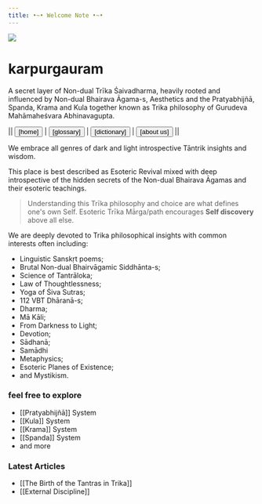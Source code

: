```yaml
---
title: •~• Welcome Note •~•
---
```


<div class="class-header">

<img src="/images/omshivabanner.jpg">

# karpurgauram

A secret layer of Non-dual Trīka Śaivadharma, heavily rooted and influenced by Non-dual Bhairava Āgama-s, Aesthetics and the Pratyabhijñā, Spanda, Krama and Kula together known as Trika philosophy of Gurudeva Mahāmaheśvara Abhinavagupta.

|| <a href="."> <button class="fancybutton" type="button" >[home]</button></a> | <a href="/glossary"><button class="fancybutton" type="button">[glossary]</button></a>  |  <a href="/dictionary"> <button class="fancybutton" type="button">[dictionary]</button></a> | <a href="/about us"><button class="fancybutton" type="button"> [about us]</button></a> ||

</div>

We embrace all genres of dark and light introspective Tāntrik insights and wisdom.

This place is best described as Esoteric Revival mixed with deep introspective of the hidden secrets of the Non-dual Bhairava Āgamas and their esoteric teachings.

> Understanding this Trīka philosophy and choice are what defines one's own Self.
> Esoteric Trīka Mārga/path encourages **Self discovery** above all else.

We are deeply devoted to Trika philosophical insights with common interests often including:
- Linguistic Sanskṛt poems;
- Brutal Non-dual Bhairvāgamic Siddhānta-s;
- Science of Tantrāloka;
- Law of Thoughtlessness;
- Yoga of Śiva Sutras;
- 112 VBT Dhāranā-s;
- Dharma;
- Mā Kāli;
- From Darkness to Light;
- Devotion;
- Sādhanā;
- Samādhi
- Metaphysics;
- Esoteric Planes of Existence;
- and Mystikism.

### feel free to explore

- [[Pratyabhijñā]] System
- [[Kula]] System
- [[Krama]] System
- [[Spanda]] System
- and more

 ### Latest Articles
 - [[The Birth of the Tantras in Trika]]
 - [[External Discipline]]
